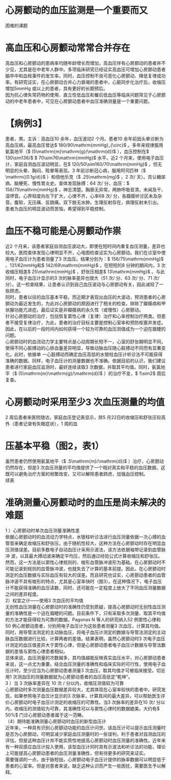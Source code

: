 # 心房颤动的血压监测是一个重要而又  
困难的课题  
#  高血压和心房颤动常常合并存在  
高血压和心房颤动的患病率均随年龄增长而增加，高血压伴有心房颤动的患者并不少见，尤其是在中老年人群中。多项临床研究已经证实高血压可增加心房颤动患者脑卒中和血栓事件的发生率。同时，血压控制不良可恶化心房颤动、降低复律成功率。有研究证实，在心房颤动合并心力衰竭的患者中，心脏同步化治疗后，收缩压增加5mmHg 或以上的患者，具有更好的长期预后。  
因为抗心律失常药物的使用、直立性低血压和餐后低血压等临床问题常见于心房颤动的中老年患者中，可见在心房颤动患者中血压准确测量是一个重要问题。  
# 【病例3】  
患者，男。主诉：高血压10 余年，血压波动2 个月。患者10 余年前因头晕诊断为高血压病，最高血压曾达$ 180/90\mathrm{mmHg}_{\circ}$    。多年来规律服用氨氯地平（$ (5\mathrm{m}\mathrm{g}/\mathrm{d})$ ），血压控制在$ 130\sim136/$  $ 70\sim76\mathrm{mmHg}$     水平。近2 个月来，使用电子血压计，家庭自测血压波动明显，在$ 120/50\sim160/70\mathrm{mmHg}$    ，但无明显的头晕、胸闷、眩晕等表现。3 年前诊断冠心病，服用阿司匹林（$ \mathrm{(0.1g/d)}$    ）和倍他乐克（$ .25\mathrm{mg}$    ，2 次/ 天）。否认糖尿病、脑梗死、慢性胃炎史。查体发现脉搏：64 次/ 分，血压：$ 158/75\mathrm{mmHg}$    ，神志清楚。胸廓无异常，两肺呼吸音清，未闻及干、湿啰音。心界轻度向左下扩大，心律不齐，心率68 次/ 分，各瓣膜听诊区未及杂音。腹软，无压痛、反跳痛。双下肢无水肿。生理反射存在，病理反射未引出。  
患者为血压的明显波动而苦恼，希望得到平稳控制。  
#  血压不稳可能是心房颤动作祟  
近2 个月来，该患者家庭自测血压波动大，即使在短时间内重复血压测量，差异也较大。医院查体发现心律明显不齐，心电图检查证实为心房颤动。我们在诊室中使用电子血压计为患者测量了3 次血压。结果分别为：$ 156/75\mathrm{mmHg}$    、131/62mmHg和$ 142/69\mathrm{mmHg}$    ，在短短的8 分钟的期间内，3 次收缩压相差$ 25\mathrm{mmHg}$    ，舒张压相差$ 13\mathrm{mmHg}$    。与此同时，电子血压计显示的3 次的脉率差异也很大（51 次/ 分、63 次/ 分、71 次/ 分）。这一检查结果，让患者认识到自己血压波动与心房颤动有关，因此减轻了一些顾虑。  
同时，患者以往的血压基本平稳，而近期才表现出血压的大波动，预测患者的心房颤动为最近发生的，为此对心房颤动的原因进行了相关的检查。排除了瓣膜病和甲状腺功能亢进症。最后证实是非瓣膜病的永久性（或慢性）心房颤动。  
针对心房颤动的治疗，包括恢复窦性心律（复律）治疗和心率控制治疗两类。但患者不接受复律治疗，为此，患者的治疗目标主要是控制心室率和预防栓塞并发症。因此，在以后的一段时间内如何获得一个较为可靠的血压测值成为一个迫在眉睫的问题。  
心房颤动时的血流动力学主要特点是心动周期长短不一，心室的舒张期明显不同，使得不同心脏搏动的心排血量差异明显，导致动脉血压随心脏搏动不同而有显著变化。此时，依据单 一心脏搏动而确定血压高低的水银柱血压计听诊法不可能获得准确的数据。同样，电子血压计的测量数据也不准确。依据目前的认识，我们建议患者进行家庭血压监测时，最好连续读取3 次数据，并取其平均值。同时，氨氯地平（$ (5\mathrm{m}\mathrm{g}/\mathrm{d})$ ）的治疗不变，$ 1\sim2$ 周后复查。  
#  心房颤动时采用至少3 次血压测量的均值  
2 周后患者来医院随访。家庭血压登记表显示，除5 月22日的收缩压和舒张压较高外（患者记录有失眠症状），1 周的血  
# 压基本平稳（图2，表1）  
虽然患者仍然使用氨氯地平（$ .5\mathrm{m}/\mathrm{d})$ ）治疗，心房颤动仍然存在，但是3 次血压测量的平均值提供了一个相对真实和平稳的血压数据。这既可以避免治疗方案的频繁改变，又可以解除患者顾虑，加强血压控制。  
续表
#  准确测量心房颤动时的血压是尚未解决的难题  
1 ）心房颤动时单次血压测量准确性差  
依据心房颤动时的血流动力学特点，水银柱听诊法进行血压测量依据一次心搏的血管音来确定收缩压和舒张压。由于随机性较大，这种方法在心房颤动时存在明显血压测值误差。目前多数电子自动血压计采用示波法，该方法依据袖带记录到血管脉冲 波，以其最大搏动波来确定平均压，然后通过经验公式计算收缩压和舒张压。然而，这一方法是以窦性心律规则的、梭形血管脉冲波形为基础。在心房颤动时不可能记录到规则的血管脉冲波，也就失去了计算的基本前提。因此，在心房颤动时测定的血压数据与实际血压有较大的误差。而且研究也证实，心房颤动患者的血管脉冲波不具有梭形的特点，尤其是心室率快时（图3）。在这种情况下，电子血压计不能获得准确的血压读数，同时，还可能在一定程度上放大了不同血压测量数据之间的差异程度。  
2）权宜之计——使用3 次血压的平均值  
无创性血压测量在心房颤动时的准确性仍受到质疑，提高心房颤动时无创性血压测量的准确性是一个迫在眉睫的问题。目前条件下，只有采取多次测量、取其平均值的方法才能获得较为可靠的数据。Pagonas N 等人的研究纳入52 例窦性心律和50 例心房颤动患者，分别用电子血压计为这些患者测量3 次血压，计算其均值。同时，用导管法测定的主动脉血压，将电子血压计测定的数据与导管法测定的主动脉血压数据进行比较，计算两者的差值。结果表明，虽然心房颤动时3 次电子血压计测定的血压值差异大于窦性心律，但是心房颤动患者电子血压计数据与导管法数据的差值与窦性心律患者相似。  
总体来说，血压测量的次数越多，其均值越能反映真实血压水平，对心房颤动患者来说，这一点尤为重要。结合血压测量的准确性和临床实际的可行性，使用电子血压计时，至少应当为心房颤动患者测量3 次血压，取其均值才可被临床接受。切忌用1 次测血压的测量数据就为心房颤动患者的血压高低定“乾坤”。  
3 ）当 3  次脉率差异在 10  次 /  分以内，收缩压测值较为可靠  
心房颤动时多次测量血压数据差异较大，尤其体现在心室率较快的患者中。研究发现，如果参照电子血压计显示的3 次脉率，计算其间的最大差异，可以帮助医生评价心房颤动时电子血压计测定的收缩压的可靠性。当3 次脉率的差异在10 次/ 分以内，收缩压的测值较为可靠，其准确性可以与窦性心律时的数据媲美。大约有$ 50\%$  门诊心房颤动患者属于这一范畴。  
（4）期待能准确测量心房颤动时血压的新型血压计  
近年来，一种具有识别心房颤动功能的血压计问世。该血压计可以提示血压测量时是否为心房颤动，可明显减少家庭血压测量时的一些误判，利于患者对自测血压的评估。但是这种血压计并不能实质性地提高心房颤动时血压测量的准确性。近年来有一种双感应血压计投入使用，该型血压计同时具有示波法和听诊法的功能，理论上可能提高心房颤动患者的血压测量准确性，但有待更多的研究来证实。  
需要强调的一点，由于脉短拙，心房颤动电子血压计提供的脉率数据可以明显低于患者的心室率。但是对患者来说，缺乏这种认识而产生一些困扰，需要医生予以解释。  
